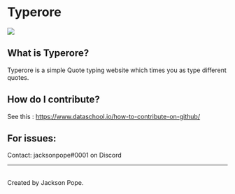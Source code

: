 # Typerore
![](https://i.imgur.com/bK0OzQc.png)

## What is Typerore?

Typerore is a simple Quote typing website which times you as type different quotes.

## How do I contribute?

See this : https://www.dataschool.io/how-to-contribute-on-github/

## For issues:

Contact: jacksonpope#0001 on Discord
<hr>
<br>
Created by Jackson Pope.

